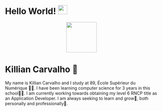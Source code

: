 <h1>Hello World! <img src="https://media.giphy.com/media/hvRJCLFzcasrR4ia7z/giphy.gif" width="30px"/></h1>
<div align="center">
  <img src="https://media.giphy.com/media/v1.Y2lkPTc5MGI3NjExMzEzMzRiZDlkNmY0YzIwNDk0Njk5YTE3ZmEzMzAxOWVhZTg4NjE1OSZlcD12MV9pbnRlcm5hbF9naWZzX2dpZklkJmN0PXM/Oj25fisQ3zhukVWY96/giphy.gif" width="100"/>
</div>
<div>
  <h1>Killian Carvalho 🤵</h1>
  <p>
    My name is Killian Carvalho and I study at 89, École Supérieur du Numérique 👨‍🎓. I have been learning computer science for 3 years in this school👨‍💻. 
    I am currently working towards obtaining my level 6 RNCP title as an Application Developer. I am always seeking to learn and grow🚀, both personally and professionally🌱.
  </p>
</div>
<!--<div id="header" align="center">
  <div id="badges">
    <a href="https://www.linkedin.com/in/killian-carvalho-89m1/" >
      <img src="https://img.shields.io/badge/LinkedIn-blue?style=flat&logo=linkedin&logoColor=white" alt="LinkedIn Badge"/>
    </a>
  </div>
  <img src="https://komarev.com/ghpvc/?username=your-github-username&style=flat&color=yellowgreen" alt="" style="border-radius: 5px;"/>
    
      <img src="https://media.giphy.com/media/hvRJCLFzcasrR4ia7z/giphy.gif" width="30px"/>
    
</div>
-->
<!--
**KillianCarvalho/KillianCarvalho** is a ✨ _special_ ✨ repository because its `README.md` (this file) appears on your GitHub profile.

Here are some ideas to get you started:

- 🔭 I’m currently working on ...
- 🌱 I’m currently learning ...
- 👯 I’m looking to collaborate on ...
- 🤔 I’m looking for help with ...
- 💬 Ask me about ...
- 📫 How to reach me: ...
- 😄 Pronouns: ...
- ⚡ Fun fact: ...
-->
